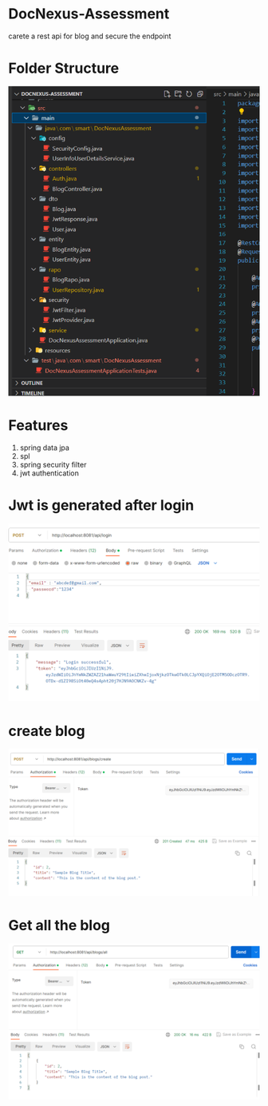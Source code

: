 
# DocNexus-Assessment
carete a rest api for blog and secure the endpoint
# Folder Structure
![alt text](https://github.com/anupam3717/DocNexus-Assessment/blob/main/photo/structure.png)

# Features
1. spring data jpa
2. spl
3. spring security filter
4. jwt authentication

# Jwt is generated after login
![alt text](https://github.com/anupam3717/DocNexus-Assessment/blob/main/photo/login%20successful.png)

# create blog
![alt text](https://github.com/anupam3717/DocNexus-Assessment/blob/main/photo/blog%20created.png)

# Get all the blog
![alt text](https://github.com/anupam3717/DocNexus-Assessment/blob/main/photo/get%20all.png)


